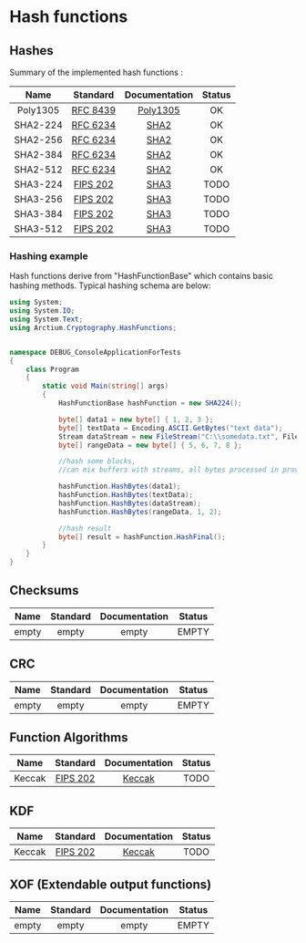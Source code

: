 # Hash functions


## Hashes

Summary of the implemented hash functions :

|Name         |Standard          |Documentation        |Status       |
|:-----------:|:----------------:|:-------------------:|:-----------:|
|  Poly1305   |[RFC 8439]        |  [Poly1305]         | OK          |
| SHA2-224    |[RFC 6234]        |  [SHA2]             | OK          |
| SHA2-256    |[RFC 6234]        |  [SHA2]             | OK          |
| SHA2-384    |[RFC 6234]        |  [SHA2]             | OK          |
| SHA2-512    |[RFC 6234]        |  [SHA2]             | OK          |
| SHA3-224    |[FIPS 202]        |  [SHA3]             | TODO        |
| SHA3-256    |[FIPS 202]        |  [SHA3]             | TODO        |  
| SHA3-384    |[FIPS 202]        |  [SHA3]             | TODO        |  
| SHA3-512    |[FIPS 202]        |  [SHA3]             | TODO        |


          

[Poly1305]:<./poly1305.md>
[SHA2]:<./sha2.md>
[SHA3]:<./sha3.md>

[RFC 8439]:<https://tools.ietf.org/html/rfc8439>
[RFC 6234]:<https://tools.ietf.org/html/rfc6234>
[FIPS 202]:<https://nvlpubs.nist.gov/nistpubs/FIPS/NIST.FIPS.202.pdf>


### Hashing example

Hash functions derive from "HashFunctionBase" which contains basic hashing methods.
Typical hashing schema are below:

```cs
using System;
using System.IO;
using System.Text;
using Arctium.Cryptography.HashFunctions;


namespace DEBUG_ConsoleApplicationForTests
{
    class Program
    {
        static void Main(string[] args)
        {
            HashFunctionBase hashFunction = new SHA224();

            byte[] data1 = new byte[] { 1, 2, 3 };
            byte[] textData = Encoding.ASCII.GetBytes("text data");
            Stream dataStream = new FileStream("C:\\somedata.txt", FileMode.Open);
            byte[] rangeData = new byte[] { 5, 6, 7, 8 };

            //hash some blocks,
            //can mix buffers with streams, all bytes processed in provided orded

            hashFunction.HashBytes(data1);
            hashFunction.HashBytes(textData);
            hashFunction.HashBytes(dataStream);
            hashFunction.HashBytes(rangeData, 1, 2);

            //hash result
            byte[] result = hashFunction.HashFinal();
        }
    }
}

```

## Checksums

|Name         |Standard          |Documentation        |Status       |
|:-----------:|:----------------:|:-------------------:|:-----------:|
| empty       |   empty          |  empty              | EMPTY       |

## CRC

|Name         |Standard          |Documentation        |Status       |
|:-----------:|:----------------:|:-------------------:|:-----------:|
| empty       |   empty          |  empty              | EMPTY       |

## Function Algorithms


|Name         |Standard          |Documentation        |Status       |
|:-----------:|:----------------:|:-------------------:|:-----------:|
| Keccak      |[FIPS 202]        |  [Keccak]           | TODO        |

[Keccak]:<./keccak.md>

## KDF

|Name         |Standard          |Documentation        |Status       |
|:-----------:|:----------------:|:-------------------:|:-----------:|
| Keccak      |[FIPS 202]        |  [Keccak]           | TODO        |

## XOF (Extendable output functions)

|Name         |Standard          |Documentation        |Status       |
|:-----------:|:----------------:|:-------------------:|:-----------:|
| empty       |   empty          |  empty              | EMPTY       |


